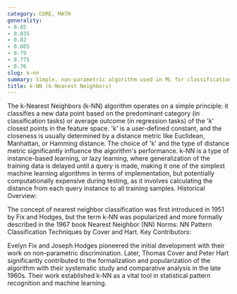 ```yaml
---
category: CORE, MATH
generality:
- 0.85
- 0.835
- 0.82
- 0.805
- 0.79
- 0.775
- 0.76
slug: k-nn
summary: Simple, non-parametric algorithm used in ML for classification and regression tasks by assigning labels based on the majority vote of the nearest neighbors.
title: k-NN (k-Nearest Neighbors)
---
```


The k-Nearest Neighbors (k-NN) algorithm operates on a simple principle: it classifies a new data point based on the predominant category (in classification tasks) or average outcome (in regression tasks) of the 'k' closest points in the feature space. 'k' is a user-defined constant, and the closeness is usually determined by a distance metric like Euclidean, Manhattan, or Hamming distance. The choice of 'k' and the type of distance metric significantly influence the algorithm's performance. k-NN is a type of instance-based learning, or lazy learning, where generalization of the training data is delayed until a query is made, making it one of the simplest machine learning algorithms in terms of implementation, but potentially computationally expensive during testing, as it involves calculating the distance from each query instance to all training samples.
Historical Overview:

The concept of nearest neighbor classification was first introduced in 1951 by Fix and Hodges, but the term k-NN was popularized and more formally described in the 1967 book Nearest Neighbor (NN) Norms: NN Pattern Classification Techniques by Cover and Hart.
Key Contributors:

Evelyn Fix and Joseph Hodges pioneered the initial development with their work on non-parametric discrimination. Later, Thomas Cover and Peter Hart significantly contributed to the formalization and popularization of the algorithm with their systematic study and comparative analysis in the late 1960s. Their work established k-NN as a vital tool in statistical pattern recognition and machine learning.
